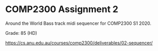 # COMP2300 Assignment 2

Around the World Bass track midi sequencer for COMP2300 S1 2020.

Grade: 85 (HD)

<https://cs.anu.edu.au/courses/comp2300/deliverables/02-sequencer/>
